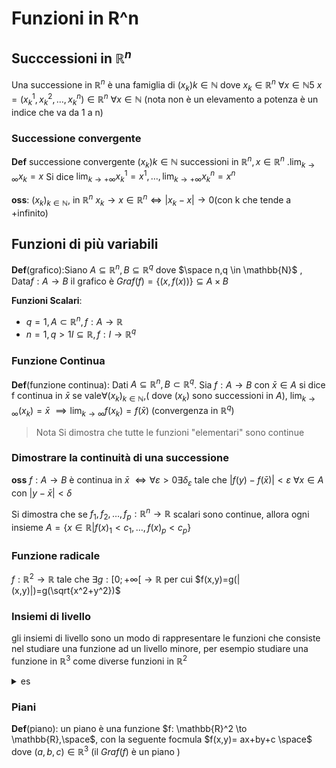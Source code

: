 # Funzioni in R^n



## Succcessioni in $\mathbb{R}^n$

Una successione in $\mathbb{R}^n$ è una famiglia di $(x_k) k \in \mathbb{N}$ dove $x_k \in \mathbb{R}^n$ $\forall x \in \mathbb{N}5$ $x=(x_k^1,x_k^2,\dots,x_k^n) \in \mathbb{R}^n$ $\forall x \in \mathbb{N}$ (nota non è un elevamento a potenza è un indice che va da 1 a n)


### Successione convergente
**Def** successione convergente $(x_k) k \in \mathbb{N}$ successioni in $\mathbb{R}^n, x \in \mathbb{R}^n$ .$\displaystyle \lim_{k \rightarrow \infty}x_k=x$ Si dice $\displaystyle \lim_{k \rightarrow +\infty} x^1_k = x^1 , \dots, \displaystyle \lim_{k \rightarrow +\infty} x^n_k = x^n$


**oss**: $(x_k)_{k \in \mathbb{N}},$ in $\mathbb{R}^n$ $x_k \to x \in \mathbb{R}^n \iff |x_k -x |\to 0$(con k che tende a +infinito)

## Funzioni di più variabili 
 
**Def**(grafico):Siano $A \subseteq \mathbb{R}^n, B \subseteq \mathbb{R}^q$ dove $\space n,q \in \mathbb{N}$ , Data$f:A\to B$ il grafico è $Graf(f)=\{(x,f(x))\} \subseteq A \times B$



**Funzioni Scalari**:
- $q=1, A\subset \mathbb{R}^n , f:A \to \mathbb{R}$
- $n=1, q>1 I \subseteq \mathbb{R}, f:I \to \mathbb{R}^q$

### Funzione Continua

**Def**(funzione continua): Dati $A \subseteq \mathbb{R}^n, B\subset \mathbb{R}^q$. Sia $f: A \to B$ con $\bar{x} \in A$ si dice f continua in $\bar{x}$ se vale$\forall (x_k)_{k \in \mathbb{N}}$,( dove $(x_k)$ sono successioni in $A$), $\displaystyle \lim_{k \rightarrow \infty} (x_k)=\bar{x}$ $\implies \displaystyle \lim_{k \rightarrow \infty} f(x_k)=f(\bar{x})$   (convergenza in $\mathbb{R}^q$) 

> Nota
>Si dimostra che tutte le funzioni "elementari" sono continue 



### Dimostrare la continuità di una successione

**oss** $f:A\to B$ è continua in $\bar{x}$ $\iff \forall \varepsilon  >0 \exists \delta_{\varepsilon}$ tale che $|f(y)-f(\bar{x})| < \varepsilon$ $\forall x \in A$ con $|y-\bar{x}|<\delta$



Si dimostra che se  $f_1,f_2,\dots,f_p:\mathbb{R}^n\to \mathbb{R}$ scalari sono continue, allora ogni insieme $A=\{x\in\mathbb{R}|f(x)_1<c_1,\dots,f(x)_p<c_p\}$



### Funzione radicale

$f: \mathbb{R}^2 \to  \mathbb{R}$ tale che $\exists g:[0; +\infty[ \to \mathbb{R}$ per cui $f(x,y)=g(|(x,y)|)=g(\sqrt{x^2+y^2})$



### Insiemi di livello

gli insiemi di livello sono un modo di rappresentare le funzioni che consiste nel studiare una funzione ad  un livello minore, per esempio studiare una funzione in $\mathbb{R}^3$ come diverse funzioni in $\mathbb{R}^2$


<details>
<summary>
es
</summary>


$f:\mathbb{R}^2 \to \mathbb{R}$
$A \subseteq \mathbb{R}^2, f:A \to \mathbb{R}, b \in \mathbb{R}$ l'insieme di livello b di f è $L_b=\{(x,y)\in A | f(x,y)=b\}=f(b)$

</details>



### Piani

**Def**(piano): un piano è una funzione $f: \mathbb{R}^2 \to \mathbb{R},\space$, con la seguente focmula  $f(x,y)= ax+by+c \space$ dove $(a,b,c)\in \mathbb{R}^3$ (il $Graf(f)$ è un piano )